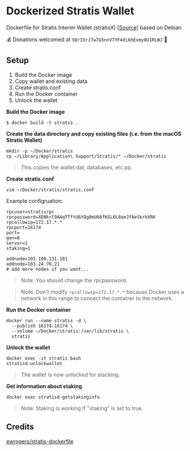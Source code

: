 # Dockerized Stratis Wallet

Dockerfile for Stratis Interim Wallet (stratisX) [[Source](https://github.com/stratisproject/stratisX)] based on Debian

:moneybag: Donations welcomed at `SQr33rJ7w7G5nnV7YF4dikhExmy8U1RLWJ` :bow:

## Setup

1. Build the Docker image
2. Copy wallet and existing data
3. Create stratis.conf
4. Run the Docker container
5. Unlock the wallet

**Build the Docker image**

~~~~
$ docker build -t stratis .
~~~~

**Create the data directory and copy existing files (i.e. from the macOS Stratis Wallet)**

~~~~
mkdir -p ~/Docker/stratis
cp ~/Library/Application\ Support/Stratis/* ~/Docker/stratis
~~~~

> This copies the wallet.dat, databases, etc.pp.

**Create stratis.conf**

~~~~
vim ~/Docker/stratis/stratis.conf
~~~~

Example configruation:
```
rpcuser=stratisrpc
rpcpassword=XENkrC9AAqTTftU6YQg8mU66fKGL6L8aeJfAeSkrbXRK
rpcallowip=172.17.*.*
rpcport=16174
port=
gen=0
server=1
staking=1

addnode=101.100.131.181
addnode=103.24.76.21
# add more nodes if you want...
```

> Note: You should change the rpcpassword.

> Note: Don't modify `rpcallowip=172.17.*.*` because Docker uses a network in this range to connect the container to the network.

**Run the Docker container**

~~~~
docker run --name stratis -d \
  --publish 16174:16174 \
  --volume ~/Docker/stratis:/var/lib/stratis \
  stratis
~~~~

**Unlock the wallet**

~~~~
docker exec -it stratis bash
stratisd-unlockwallet
~~~~

> The wallet is now unlocked for stacking.

**Get information about staking**

~~~~
docker exec stratisd-getstakinginfo
~~~~

> Note: Staking is working if "staking" is set to true.

## Credits

[ewrogers/stratis-dockerfile](https://github.com/ewrogers/stratis-dockerfile)
